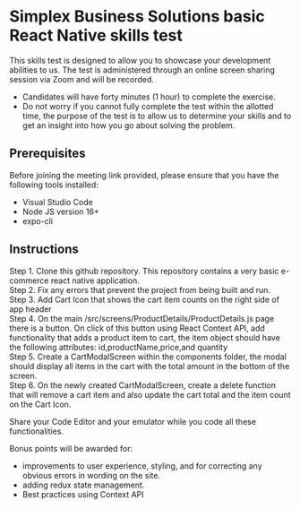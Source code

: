 # Simplex Business Solutions basic React Native skills test

This skills test is designed to allow you to showcase your development abilities to us. The test is administered through an online screen sharing session via Zoom and will be recorded.

- Candidates will have forty minutes (1 hour) to complete the exercise.
- Do not worry if you cannot fully complete the test within the allotted time, the purpose of the test is to allow us to determine your skills and to get an insight into how you go about solving the problem.

## Prerequisites

Before joining the meeting link provided, please ensure that you have the following tools installed: 

- Visual Studio Code
- Node JS version 16+
- expo-cli

## Instructions

Step 1. Clone this github repository. This repository contains a very basic e-commerce react native application.\
Step 2. Fix any errors that prevent the project from being built and run.\
Step 3. Add Cart Icon that shows the cart item counts on the right side of app header\
Step 4. On the main /src/screens/ProductDetails/ProductDetails.js page there is a button. On click of this button using React Context API, add functionality that adds a product item to cart, the item object should have the following attributes: id,productName,price,and quantity\
Step 5. Create a CartModalScreen within the components folder, the modal should display all items in the cart with the total amount in the bottom of the screen.\
Step 6. On the newly created CartModalScreen, create a delete function that will remove a cart item and also update the cart total and the item count on the Cart Icon.

Share your Code Editor and your emulator while you code all these functionalities.

Bonus points will be awarded for:

- improvements to user experience, styling, and for correcting any obvious errors in wording on the site.
- adding redux state management.
- Best practices using Context API



